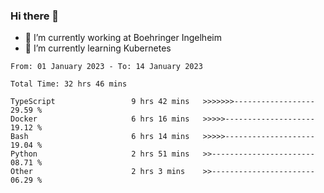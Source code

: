 ### Hi there 👋
- 🔭 I’m currently working at Boehringer Ingelheim
- 🌱 I’m currently learning Kubernetes

 
<!--START_SECTION:waka-->

```text
From: 01 January 2023 - To: 14 January 2023

Total Time: 32 hrs 46 mins

TypeScript                 9 hrs 42 mins   >>>>>>>------------------   29.59 %
Docker                     6 hrs 16 mins   >>>>>--------------------   19.12 %
Bash                       6 hrs 14 mins   >>>>>--------------------   19.04 %
Python                     2 hrs 51 mins   >>-----------------------   08.71 %
Other                      2 hrs 3 mins    >>-----------------------   06.29 %
```

<!--END_SECTION:waka-->

 
